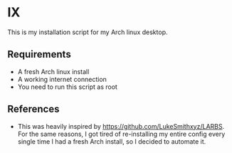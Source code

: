 # IX
This is my installation script for my Arch linux desktop.

## Requirements
- A fresh Arch linux install
- A working internet connection
- You need to run this script as root

## References
- This was heavily inspired by https://github.com/LukeSmithxyz/LARBS. For the same reasons,
I got tired of re-installing my entire config every single time I had a fresh Arch install,
so I decided to automate it.
